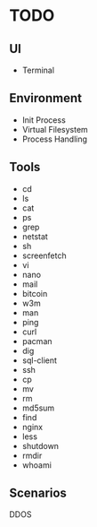 # TODO

## UI
- Terminal

## Environment
- Init Process
- Virtual Filesystem
- Process Handling

## Tools
- cd
- ls
- cat
- ps
- grep
- netstat
- sh
- screenfetch
- vi
- nano
- mail
- bitcoin
- w3m
- man
- ping
- curl
- pacman
- dig
- sql-client
- ssh
- cp
- mv
- rm
- md5sum
- find
- nginx
- less
- shutdown
- rmdir
- whoami

## Scenarios
DDOS
